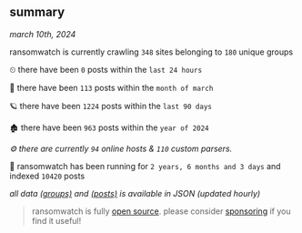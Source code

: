 
## summary
_march 10th, 2024_

ransomwatch is currently crawling `348` sites belonging to `180` unique groups

⏲ there have been `0` posts within the `last 24 hours`

🦈 there have been `113` posts within the `month of march`

🪐 there have been `1224` posts within the `last 90 days`

🏚 there have been `963` posts within the `year of 2024`

_⚙️ there are currently `94` online hosts & `110` custom parsers._

🦕 ransomwatch has been running for `2 years, 6 months and 3 days` and indexed `10420` posts

_all data  [(groups)](http://ransomwhat.telemetry.ltd/groups) and [(posts)](http://ransomwhat.telemetry.ltd/posts) is available in JSON (updated hourly)_

> ransomwatch is fully [open source](https://github.com/joshhighet/ransomwatch#ransomwatch--). please consider [sponsoring](https://github.com/sponsors/joshhighet) if you find it useful!
